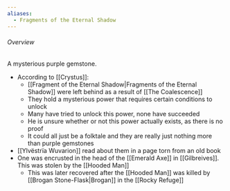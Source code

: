 ```yaml
---
aliases:
  - Fragments of the Eternal Shadow
---
```

###### Overview
A mysterious purple gemstone.
- According to [[Crystus]]:
	- [[Fragment of the Eternal Shadow|Fragments of the Eternal Shadow]] were left behind as a result of [[The Coalescence]]
	- They hold a mysterious power that requires certain conditions to unlock
	- Many have tried to unlock this power, none have succeeded
	- He is unsure whether or not this power actually exists, as there is no proof
	- It could all just be a folktale and they are really just nothing more than purple gemstones
- [[Ylvëstrïa Wuvarion]] read about them in a page torn from an old book
- One was encrusted in the head of the [[Emerald Axe]] in [[Gilbreives]]. This was stolen by the [[Hooded Man]]
	- This was later recovered after the [[Hooded Man]] was killed by [[Brogan Stone-Flask|Brogan]] in the [[Rocky Refuge]]